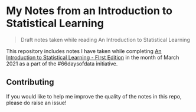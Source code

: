 # My Notes from an Introduction to Statistical Learning
> Draft notes taken while reading An Introduction to Statistical Learning

This repository includes notes I have taken while completing [An Introduction to Statistical Learning - FIrst Edition](https://www.statlearning.com/) in the month of March 2021 as a part of the #66daysofdata initiative.

## Contributing

If you would like to help me improve the quality of the notes in this repo, please do raise an issue!
